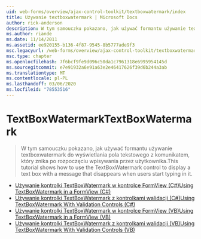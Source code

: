```yaml
---
uid: web-forms/overview/ajax-control-toolkit/textboxwatermark/index
title: Używanie textboxwatermark | Microsoft Docs
author: rick-anderson
description: W tym samouczku pokazano, jak używać formantu używanie textboxwatermark do wyświetlania pola tekstowego z komunikatem, który znika po rozpoczęciu wpisywania przez użytkownika.
ms.author: riande
ms.date: 11/14/2011
ms.assetid: ee920155-b136-4f87-9545-8b5777ade9f3
msc.legacyurl: /web-forms/overview/ajax-control-toolkit/textboxwatermark
msc.type: chapter
ms.openlocfilehash: 7f6bcf9fe9d096c50da1c7961318e6995954145d
ms.sourcegitcommit: e7e91932a6e91a63e2e46417626f39d6b244a3ab
ms.translationtype: MT
ms.contentlocale: pl-PL
ms.lasthandoff: 03/06/2020
ms.locfileid: "78553516"
---
```

# <a name="textboxwatermark"></a><span data-ttu-id="3064a-103">TextBoxWatermark</span><span class="sxs-lookup"><span data-stu-id="3064a-103">TextBoxWatermark</span></span>

> <span data-ttu-id="3064a-104">W tym samouczku pokazano, jak używać formantu używanie textboxwatermark do wyświetlania pola tekstowego z komunikatem, który znika po rozpoczęciu wpisywania przez użytkownika.</span><span class="sxs-lookup"><span data-stu-id="3064a-104">This tutorial shows how to use the TextBoxWatermark control to display a text box with a message that disappears when users start typing in it.</span></span>

- [<span data-ttu-id="3064a-105">Używanie kontrolki TextBoxWatermark w kontrolce FormView (C#)</span><span class="sxs-lookup"><span data-stu-id="3064a-105">Using TextBoxWatermark in a FormView (C#)</span></span>](using-textboxwatermark-in-a-formview-cs.md)
- [<span data-ttu-id="3064a-106">Używanie kontrolki TextBoxWatermark z kontrolkami walidacji (C#)</span><span class="sxs-lookup"><span data-stu-id="3064a-106">Using TextBoxWatermark With Validation Controls (C#)</span></span>](using-textboxwatermark-with-validation-controls-cs.md)
- [<span data-ttu-id="3064a-107">Używanie kontrolki TextBoxWatermark w kontrolce FormView (VB)</span><span class="sxs-lookup"><span data-stu-id="3064a-107">Using TextBoxWatermark in a FormView (VB)</span></span>](using-textboxwatermark-in-a-formview-vb.md)
- [<span data-ttu-id="3064a-108">Używanie kontrolki TextBoxWatermark z kontrolkami walidacji (VB)</span><span class="sxs-lookup"><span data-stu-id="3064a-108">Using TextBoxWatermark With Validation Controls (VB)</span></span>](using-textboxwatermark-with-validation-controls-vb.md)
